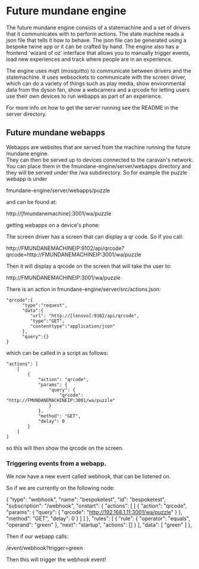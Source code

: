 # Future mundane engine

The future mundane engine consists of a statemachine and a set of drivers that it communicates with to perform actions.  The state machine reads a json file that tells it how to behave. The json file can be generated using a bespoke twine app or it can be crafted by hand.  The engine also has a frontend 'wizard of oz' interface that allows you to manually trigger events, load new experiences and track where people are in an experience.

The engine uses mqtt (mosquitto) to communicate between drivers and the statemachine.  It uses websockets to communicate with the screen driver, which can do a variety of things such as play media, show environmental data from the dyson fan, show a webcamera and a qrcode for letting users use their own devices to run webapps as part of an experience.

For more info on how to get the server running see the README in the server directory.

## Future mundane webapps

Webapps are websites that are served from the machine running the future mundane engine.  
They can then be served up to devices connected to the caravan's network.
You can place them in the fmundane-engine/server/webapps directory and they will be served under the /wa subdirectory.
So for example the puzzle webapp is under

fmundane-engine/server/webapps/puzzle

and can be found at:

http://[fmundanemachine]:3001/wa/puzzle

getting webapps on a device's phone:

The screen driver has a screen that can display a qr code.  So if you call:

http://FMUNDANEMACHINEIP:9102/api/qrcode?qrcode=http://FMUNDANEMACHINEIP:3001/wa/puzzle

Then it will display a qrcode on the screen that will take the user to:

http://FMUNDANEMACHINEIP:3001/wa/puzzle

There is an action in fmundane-engine/server/src/actions.json:

```
"qrcode":{
      "type":"request",
      "data":{
         "url": "http://[lenovo]:9102/api/qrcode",
         "type":"GET",
         "contenttype":"application/json"
      },
      "query":{}
}
```

which can be called in a script as follows:

```
"actions": [
    [
        {
            "action": "qrcode",
            "params": {
                "query": {
                    "qrcode": "http://FMUNDANEMACHINEIP:3001/wa/puzzle"
                }
            },
            "method": "GET",
            "delay": 0
        }
    ]
]
```

so this will then show the qrcode on the screen.


### Triggering events from a webapp.

We now have a new event called webhook, that can be listened on.

So if we are currently on the following node:

{
    "type": "webhook",
    "name": "bespoketest",
    "id": "bespoketest",
    "subscription": "/webhook",
    "onstart": {
        "actions": [
            [
                {
                    "action": "qrcode",
                    "params": {
                        "query": {
                            "qrcode": "http://192.168.1.11:3001/wa/puzzle"
                        }
                    },
                    "method": "GET",
                    "delay": 0
                }
            ]
        ]
    },
    "rules": [
        {
            "rule": {
                "operator": "equals",
                "operand": "green"
            },
            "next": "startup",
            "actions": []
        }
    ],
    "data": [
        "green"
    ]
},

Then if our webapp calls:

/event/webhook?trigger=green

Then this will trigger the webhook event!
